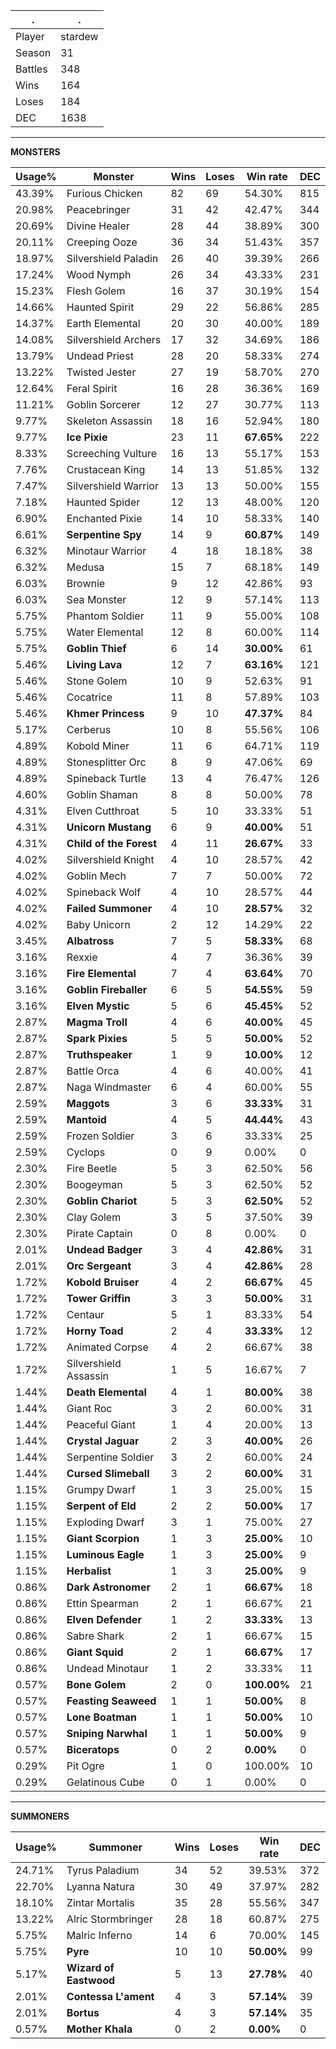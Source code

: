 .|.
|-|-
Player|stardew
Season|31
Battles|348
Wins|164
Loses|184
DEC|1638

---
**MONSTERS**

Usage%|Monster|Wins|Loses|Win rate|DEC|
-|-|-|-|-|-|
43.39%|Furious Chicken|82|69|54.30%|815|
20.98%|Peacebringer|31|42|42.47%|344|
20.69%|Divine Healer|28|44|38.89%|300|
20.11%|Creeping Ooze|36|34|51.43%|357|
18.97%|Silvershield Paladin|26|40|39.39%|266|
17.24%|Wood Nymph|26|34|43.33%|231|
15.23%|Flesh Golem|16|37|30.19%|154|
14.66%|Haunted Spirit|29|22|56.86%|285|
14.37%|Earth Elemental|20|30|40.00%|189|
14.08%|Silvershield Archers|17|32|34.69%|186|
13.79%|Undead Priest|28|20|58.33%|274|
13.22%|Twisted Jester|27|19|58.70%|270|
12.64%|Feral Spirit|16|28|36.36%|169|
11.21%|Goblin Sorcerer|12|27|30.77%|113|
9.77%|Skeleton Assassin|18|16|52.94%|180|
9.77%|**Ice Pixie**|23|11|**67.65%**|222|
8.33%|Screeching Vulture|16|13|55.17%|153|
7.76%|Crustacean King|14|13|51.85%|132|
7.47%|Silvershield Warrior|13|13|50.00%|155|
7.18%|Haunted Spider|12|13|48.00%|120|
6.90%|Enchanted Pixie|14|10|58.33%|140|
6.61%|**Serpentine Spy**|14|9|**60.87%**|149|
6.32%|Minotaur Warrior|4|18|18.18%|38|
6.32%|Medusa|15|7|68.18%|149|
6.03%|Brownie|9|12|42.86%|93|
6.03%|Sea Monster|12|9|57.14%|113|
5.75%|Phantom Soldier|11|9|55.00%|108|
5.75%|Water Elemental|12|8|60.00%|114|
5.75%|**Goblin Thief**|6|14|**30.00%**|61|
5.46%|**Living Lava**|12|7|**63.16%**|121|
5.46%|Stone Golem|10|9|52.63%|91|
5.46%|Cocatrice|11|8|57.89%|103|
5.46%|**Khmer Princess**|9|10|**47.37%**|84|
5.17%|Cerberus|10|8|55.56%|106|
4.89%|Kobold Miner|11|6|64.71%|119|
4.89%|Stonesplitter Orc|8|9|47.06%|69|
4.89%|Spineback Turtle|13|4|76.47%|126|
4.60%|Goblin Shaman|8|8|50.00%|78|
4.31%|Elven Cutthroat|5|10|33.33%|51|
4.31%|**Unicorn Mustang**|6|9|**40.00%**|51|
4.31%|**Child of the Forest**|4|11|**26.67%**|33|
4.02%|Silvershield Knight|4|10|28.57%|42|
4.02%|Goblin Mech|7|7|50.00%|72|
4.02%|Spineback Wolf|4|10|28.57%|44|
4.02%|**Failed Summoner**|4|10|**28.57%**|32|
4.02%|Baby Unicorn|2|12|14.29%|22|
3.45%|**Albatross**|7|5|**58.33%**|68|
3.16%|Rexxie|4|7|36.36%|39|
3.16%|**Fire Elemental**|7|4|**63.64%**|70|
3.16%|**Goblin Fireballer**|6|5|**54.55%**|59|
3.16%|**Elven Mystic**|5|6|**45.45%**|52|
2.87%|**Magma Troll**|4|6|**40.00%**|45|
2.87%|**Spark Pixies**|5|5|**50.00%**|52|
2.87%|**Truthspeaker**|1|9|**10.00%**|12|
2.87%|Battle Orca|4|6|40.00%|41|
2.87%|Naga Windmaster|6|4|60.00%|55|
2.59%|**Maggots**|3|6|**33.33%**|31|
2.59%|**Mantoid**|4|5|**44.44%**|43|
2.59%|Frozen Soldier|3|6|33.33%|25|
2.59%|Cyclops|0|9|0.00%|0|
2.30%|Fire Beetle|5|3|62.50%|56|
2.30%|Boogeyman|5|3|62.50%|52|
2.30%|**Goblin Chariot**|5|3|**62.50%**|52|
2.30%|Clay Golem|3|5|37.50%|39|
2.30%|Pirate Captain|0|8|0.00%|0|
2.01%|**Undead Badger**|3|4|**42.86%**|31|
2.01%|**Orc Sergeant**|3|4|**42.86%**|28|
1.72%|**Kobold Bruiser**|4|2|**66.67%**|45|
1.72%|**Tower Griffin**|3|3|**50.00%**|31|
1.72%|Centaur|5|1|83.33%|54|
1.72%|**Horny Toad**|2|4|**33.33%**|12|
1.72%|Animated Corpse|4|2|66.67%|38|
1.72%|Silvershield Assassin|1|5|16.67%|7|
1.44%|**Death Elemental**|4|1|**80.00%**|38|
1.44%|Giant Roc|3|2|60.00%|31|
1.44%|Peaceful Giant|1|4|20.00%|13|
1.44%|**Crystal Jaguar**|2|3|**40.00%**|26|
1.44%|Serpentine Soldier|3|2|60.00%|24|
1.44%|**Cursed Slimeball**|3|2|**60.00%**|31|
1.15%|Grumpy Dwarf|1|3|25.00%|15|
1.15%|**Serpent of Eld**|2|2|**50.00%**|17|
1.15%|Exploding Dwarf|3|1|75.00%|27|
1.15%|**Giant Scorpion**|1|3|**25.00%**|10|
1.15%|**Luminous Eagle**|1|3|**25.00%**|9|
1.15%|**Herbalist**|1|3|**25.00%**|9|
0.86%|**Dark Astronomer**|2|1|**66.67%**|18|
0.86%|Ettin Spearman|2|1|66.67%|21|
0.86%|**Elven Defender**|1|2|**33.33%**|13|
0.86%|Sabre Shark|2|1|66.67%|15|
0.86%|**Giant Squid**|2|1|**66.67%**|17|
0.86%|Undead Minotaur|1|2|33.33%|11|
0.57%|**Bone Golem**|2|0|**100.00%**|21|
0.57%|**Feasting Seaweed**|1|1|**50.00%**|8|
0.57%|**Lone Boatman**|1|1|**50.00%**|10|
0.57%|**Sniping Narwhal**|1|1|**50.00%**|9|
0.57%|**Biceratops**|0|2|**0.00%**|0|
0.29%|Pit Ogre|1|0|100.00%|10|
0.29%|Gelatinous Cube|0|1|0.00%|0|

---
**SUMMONERS**

Usage%|Summoner|Wins|Loses|Win rate|DEC|
-|-|-|-|-|-|
24.71%|Tyrus Paladium|34|52|39.53%|372|
22.70%|Lyanna Natura|30|49|37.97%|282|
18.10%|Zintar Mortalis|35|28|55.56%|347|
13.22%|Alric Stormbringer|28|18|60.87%|275|
5.75%|Malric Inferno|14|6|70.00%|145|
5.75%|**Pyre**|10|10|**50.00%**|99|
5.17%|**Wizard of Eastwood**|5|13|**27.78%**|40|
2.01%|**Contessa L'ament**|4|3|**57.14%**|39|
2.01%|**Bortus**|4|3|**57.14%**|35|
0.57%|**Mother Khala**|0|2|**0.00%**|0|
